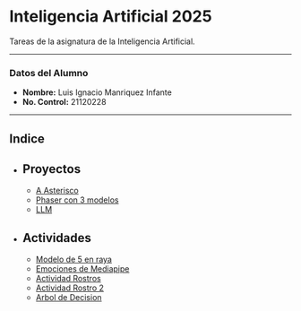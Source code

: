  # Inteligencia Artificial 2025
Tareas de la asignatura de la Inteligencia Artificial.

---
### Datos del Alumno
- **Nombre:** Luis Ignacio Manriquez Infante
- **No. Control:** 21120228

---
## Indice
- ## Proyectos
  - [A Asterisco](https://github.com/MrLuigiG00/InteligenciaArtificial2025/tree/main/Proyectos/A-asterisco "Proyecto 1 A*")
  - [Phaser con 3 modelos](https://github.com/MrLuigiG00/InteligenciaArtificial2025/tree/main/Proyectos/A-asterisco "Proyecto 1 A*](https://github.com/MrLuigiG00/InteligenciaArtificial2025/tree/main/Proyectos/pygamesc)")
  - [LLM](https://github.com/MrLuigiG00/InteligenciaArtificial2025/tree/main/Proyectos/LLM)
    
- ## Actividades
  - [Modelo de 5 en raya](https://github.com/MrLuigiG00/InteligenciaArtificial2025/blob/main/Actividades/Actividad%201%20Red%20Neuronal.md "Actividad 1 de Modelado")
  - [Emociones de Mediapipe](https://github.com/MrLuigiG00/InteligenciaArtificial2025/tree/main/Actividades/ActividadPuntosMediapipe)
  - [Actividad Rostros](https://github.com/MrLuigiG00/InteligenciaArtificial2025/tree/main/Actividades/ActividadRostro)
  - [Actividad Rostro 2](https://github.com/MrLuigiG00/InteligenciaArtificial2025/tree/main/Actividades/ActividadRostro2)
  - [Arbol de Decision](https://github.com/MrLuigiG00/InteligenciaArtificial2025/tree/main/Actividades/Arbol%20de%20decision)
